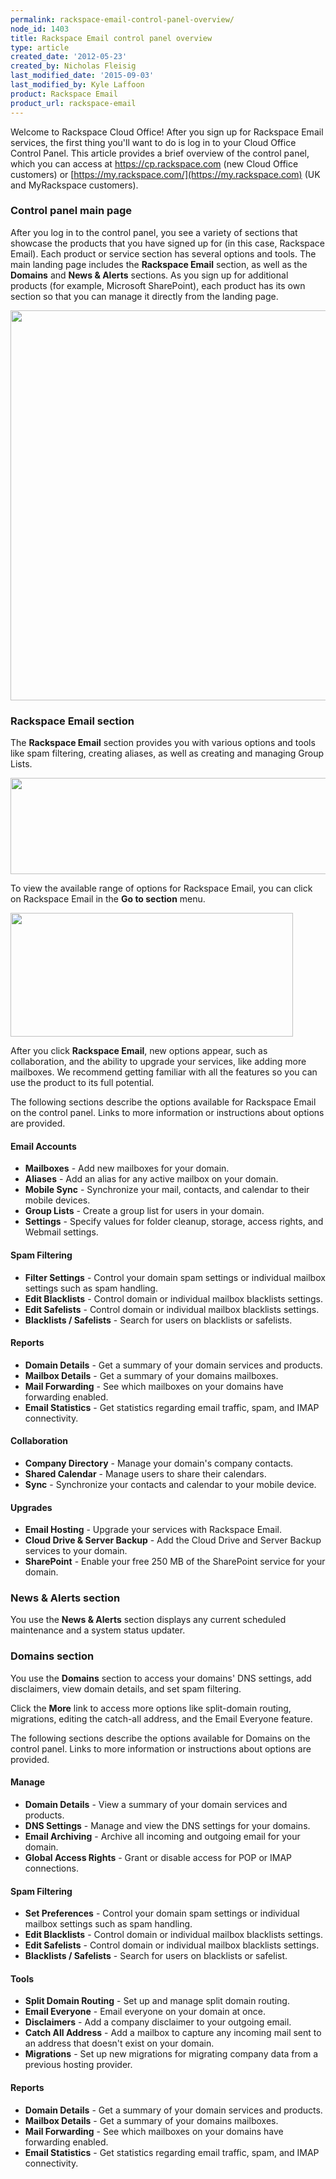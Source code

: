 ```yaml
---
permalink: rackspace-email-control-panel-overview/
node_id: 1403
title: Rackspace Email control panel overview
type: article
created_date: '2012-05-23'
created_by: Nicholas Fleisig
last_modified_date: '2015-09-03'
last_modified_by: Kyle Laffoon
product: Rackspace Email
product_url: rackspace-email
---
```


Welcome to Rackspace Cloud Office! After you sign up for Rackspace Email
services, the first thing you'll want to do is log in to your Cloud
Office Control Panel. This article provides a brief overview of the
control panel, which you can access at <https://cp.rackspace.com> (new
Cloud Office customers) or
[https://my.rackspace.com/](https://my.rackspace.com) (UK and
MyRackspace customers).

### Control panel main page

After you log in to the control panel, you see a variety of sections
that showcase the products that you have signed up for (in this case,
Rackspace Email). Each product or service section has several options
and tools. The main landing page includes the
**Rackspace Email** section, as well as the **Domains** and **News & Alerts** sections. As you sign up for additional products
(for example, Microsoft SharePoint), each product has its own section so
that you can manage it directly from the landing page.

<img src="{% asset_path rackspace-email/rackspace-email-control-panel-overview/CP_Main.png %}" width="761" height="624" />

### Rackspace Email section

The **Rackspace Email** section provides you with various options and
tools like spam filtering, creating aliases, as well as creating and
managing Group Lists.

<img src="{% asset_path rackspace-email/rackspace-email-control-panel-overview/RSE_Section.png %}" width="553" height="154" />

To view the available range of options for Rackspace Email, you can
click on Rackspace Email in the **Go to section** menu.

<img src="{% asset_path rackspace-email/rackspace-email-control-panel-overview/Go_To_Section.png %}" width="452" height="198" />

After you click **Rackspace Email**, new options appear, such as
collaboration, and the ability to upgrade your services, like adding
more mailboxes. We recommend getting familiar with all the features so
you can use the product to its full potential.

The following sections describe the options available for Rackspace
Email on the control panel. Links to more information or instructions
about options are provided.

#### Email Accounts

- **Mailboxes** - Add new mailboxes for your domain.
- **Aliases** - Add an alias for any active mailbox on your domain.
- **Mobile Sync** - Synchronize your mail, contacts, and calendar to
    their mobile devices.
- **Group Lists** - Create a group list for users in your domain.
- **Settings** - Specify values for folder cleanup, storage, access
    rights, and Webmail settings.

#### Spam Filtering

- **Filter Settings** - Control your domain spam settings or
    individual mailbox settings such as spam handling.
- **Edit Blacklists** - Control domain or individual mailbox
    blacklists settings.
- **Edit Safelists** - Control domain or individual mailbox
    blacklists settings.
- **Blacklists / Safelists** - Search for users on blacklists
    or safelists.

#### Reports

- **Domain Details** - Get a summary of your domain services
    and products.
- **Mailbox Details** - Get a summary of your domains mailboxes.
- **Mail Forwarding** - See which mailboxes on your domains have
    forwarding enabled.
- **Email Statistics** - Get statistics regarding email traffic, spam,
    and IMAP connectivity.

#### Collaboration

- **Company Directory** - Manage your domain's company contacts.
- **Shared Calendar** - Manage users to share their calendars.
- **Sync** - Synchronize your contacts and calendar to your
    mobile device.

#### Upgrades

- **Email Hosting** - Upgrade your services with Rackspace Email.
- **Cloud Drive & Server Backup** - Add the Cloud Drive and Server
    Backup services to your domain.
- **SharePoint** - Enable your free 250 MB of the SharePoint service
    for your domain.

### News & Alerts section

You use the **News & Alerts** section displays any current scheduled maintenance and a system status updater.

### Domains section

You use the **Domains** section to access your domains' DNS settings,
add disclaimers, view domain details, and set spam filtering.

Click the **More** link to access more options like split-domain
routing, migrations, editing the catch-all address, and the Email
Everyone feature.

The following sections describe the options available for Domains on the
control panel. Links to more information or instructions about options
are provided.

#### Manage

- **Domain Details** - View  a summary of your domain services
    and products.
- **DNS Settings** - Manage and view the DNS settings for
    your domains.
- **Email Archiving** - Archive all incoming and outgoing email for
    your domain.
- **Global Access Rights** - Grant or disable access for POP or
    IMAP connections.

#### Spam Filtering

- **Set Preferences** - Control your domain spam settings or
    individual mailbox settings such as spam handling.
- **Edit Blacklists** - Control domain or individual mailbox
    blacklists settings.
- **Edit Safelists** - Control domain or individual mailbox
    blacklists settings.
- **Blacklists / Safelists** - Search for users on blacklists
    or safelist.

#### Tools

- **Split Domain Routing** - Set up and manage split domain routing.
- **Email Everyone** - Email everyone on your domain at once.
- **Disclaimers** - Add a company disclaimer to your outgoing email.
- **Catch All Address** - Add a mailbox to capture any incoming mail
    sent to an address that doesn't exist on your domain.
- **Migrations** - Set up new migrations for migrating company data
    from a previous hosting provider.

#### Reports

- **Domain Details** - Get a summary of your domain services and products.
- **Mailbox Details** - Get a summary of your domains mailboxes.
- **Mail Forwarding** - See which mailboxes on your domains have forwarding enabled.
- **Email Statistics** - Get statistics regarding email traffic, spam, and IMAP connectivity.
